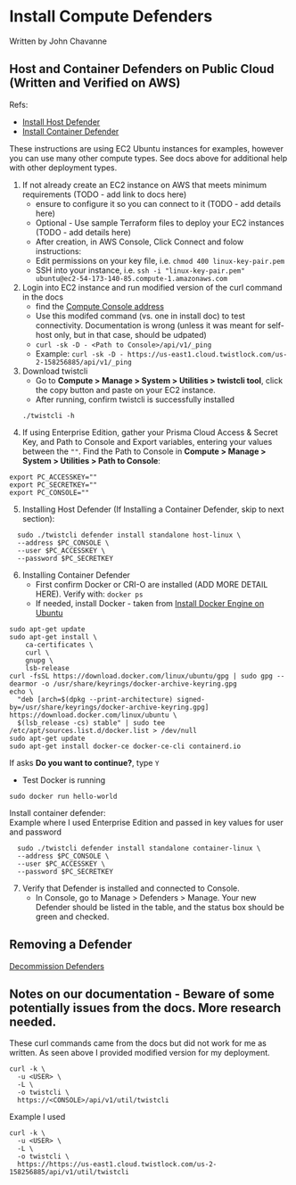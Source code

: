 # Install Compute Defenders

Written by John Chavanne
    
## Host and Container Defenders on Public Cloud (Written and Verified on AWS)

Refs:
- [Install Host Defender](https://docs.paloaltonetworks.com/prisma/prisma-cloud/prisma-cloud-admin-compute/install/install_defender/install_host_defender)
- [Install Container Defender](https://docs.paloaltonetworks.com/prisma/prisma-cloud/prisma-cloud-admin-compute/install/install_defender/install_single_container_defender)

These instructions are using EC2 Ubuntu instances for examples, however you can use many other compute types.  See docs above for additional help with other deployment types.
1. If not already create an EC2 instance on AWS that meets minimum requirements (TODO - add link to docs here)
    - ensure to configure it so you can connect to it (TODO - add details here)
    - Optional - Use sample Terraform files to deploy your EC2 instances (TODO - add details here)
    - After creation, in AWS Console, Click Connect and folow instructions:
    - Edit permissions on your key file, i.e. `chmod 400 linux-key-pair.pem`
    - SSH into your instance, i.e. `ssh -i "linux-key-pair.pem" ubuntu@ec2-54-173-140-85.compute-1.amazonaws.com`
2. Login into EC2 instance and run modified version of the curl command in the docs
    - find the [Compute Console address](https://prisma.pan.dev/docs/cloud/cwpp/access-api-saas/#:~:text=Retrieve%20your%20Compute%20Console's%20address,your%20Prisma%20Cloud%20user%20credentials.)
    - Use this modifed command (vs. one in install doc) to test connectivity.  Documentation is wrong (unless it was meant for self-host only, but in that case, should be udpated)
    - `curl -sk -D - <Path to Console>/api/v1/_ping`
    - Example: `curl -sk -D - https://us-east1.cloud.twistlock.com/us-2-158256885/api/v1/_ping`
3. Download twistcli
    - Go to **Compute > Manage > System > Utilities > twistcli tool**, click the copy button and paste on your EC2 instance.
    - After running, confirm twistcli is successfully installed
    ```
    ./twistcli -h
    ```
4. If using Enterprise Edition, gather your Prisma Cloud Access & Secret Key, and Path to Console and Export variables, entering your values between the `""`.  Find the Path to Console in **Compute > Manage > System > Utilities > Path to Console**:
```
export PC_ACCESSKEY=""
export PC_SECRETKEY=""
export PC_CONSOLE=""
```

5. Installing Host Defender (If Installing a Container Defender, skip to next section):
```
  sudo ./twistcli defender install standalone host-linux \
  --address $PC_CONSOLE \
  --user $PC_ACCESSKEY \
  --password $PC_SECRETKEY
```
6. Installing Container Defender 
    - First confirm Docker or CRI-O are installed (ADD MORE DETAIL HERE).  Verify with: `docker ps`
    - If needed, install Docker - taken from [Install Docker Engine on Ubuntu](https://docs.docker.com/engine/install/ubuntu/)
```
sudo apt-get update
sudo apt-get install \
    ca-certificates \
    curl \
    gnupg \
    lsb-release
curl -fsSL https://download.docker.com/linux/ubuntu/gpg | sudo gpg --dearmor -o /usr/share/keyrings/docker-archive-keyring.gpg
echo \
  "deb [arch=$(dpkg --print-architecture) signed-by=/usr/share/keyrings/docker-archive-keyring.gpg] https://download.docker.com/linux/ubuntu \
  $(lsb_release -cs) stable" | sudo tee /etc/apt/sources.list.d/docker.list > /dev/null
sudo apt-get update
sudo apt-get install docker-ce docker-ce-cli containerd.io
```
If asks **Do you want to continue?**, type `Y`    
    
- Test Docker is running
```
sudo docker run hello-world
```

Install container defender:    
Example where I used Enterprise Edition and passed in key values for user and password
```
  sudo ./twistcli defender install standalone container-linux \
  --address $PC_CONSOLE \
  --user $PC_ACCESSKEY \
  --password $PC_SECRETKEY
```

7. Verify that Defender is installed and connected to Console.
    - In Console, go to Manage > Defenders > Manage. Your new Defender should be listed in the table, and the status box should be green and checked.

## Removing a Defender
[Decommission Defenders](https://docs.paloaltonetworks.com/prisma/prisma-cloud/prisma-cloud-admin-compute/install/install_defender/decommission_defender)


## Notes on our documentation - Beware of some potentially issues from the docs.  More research needed.

These curl commands came from the docs but did not work for me as written.  As seen above I provided modified version for my deployment.
```
curl -k \
  -u <USER> \
  -L \
  -o twistcli \
  https://<CONSOLE>/api/v1/util/twistcli
```

Example I used
```
curl -k \
  -u <USER> \
  -L \
  -o twistcli \
  https://https://us-east1.cloud.twistlock.com/us-2-158256885/api/v1/util/twistcli
```
